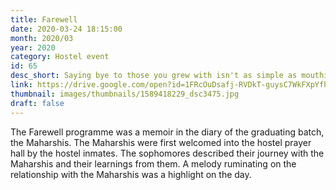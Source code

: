 ```yaml
---
title: Farewell
date: 2020-03-24 18:15:00
month: 2020/03
year: 2020
category: Hostel event
id: 65
desc_short: Saying bye to those you grew with isn't as simple as mouthing three letters. Words are inadequate when the heart flutters & that's the conventional wisdom the Farewell programme taught.
link: https://drive.google.com/open?id=1FRcOuDsafj-RVDkT-guysC7WkFXpYfhG
thumbnail: images/thumbnails/1589418229_dsc3475.jpg
draft: false
---
```


The Farewell programme was a memoir in the diary of the graduating batch, the Maharshis. The Maharshis were first welcomed into the hostel prayer hall by the hostel inmates. The sophomores described their journey with the Maharshis and their learnings from them. A melody ruminating on the relationship with the Maharshis was a highlight on the day. 